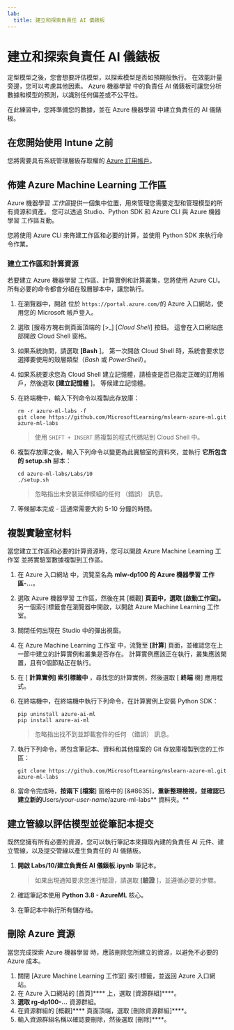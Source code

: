 ```yaml
---
lab:
  title: 建立和探索負責任 AI 儀錶板
---
```


# 建立和探索負責任 AI 儀錶板

定型模型之後，您會想要評估模型，以探索模型是否如預期般執行。 在效能計量旁邊，您可以考慮其他因素。 Azure 機器學習 中的負責任 AI 儀錶板可讓您分析數據和模型的預測，以識別任何偏差或不公平性。

在此練習中，您將準備您的數據，並在 Azure 機器學習 中建立負責任的 AI 儀錶板。

## 在您開始使用 Intune 之前

您將需要具有系統管理層級存取權的 [Azure 訂用帳戶](https://azure.microsoft.com/free?azure-portal=true)。

## 佈建 Azure Machine Learning 工作區

Azure 機器學習 *工作區*提供一個集中位置，用來管理您需要定型和管理模型的所有資源和資產。 您可以透過 Studio、Python SDK 和 Azure CLI 與 Azure 機器學習 工作區互動。

您將使用 Azure CLI 來佈建工作區和必要的計算，並使用 Python SDK 來執行命令作業。

### 建立工作區和計算資源

若要建立 Azure 機器學習 工作區、計算實例和計算叢集，您將使用 Azure CLI。 所有必要的命令都會分組在殼層腳本中，讓您執行。

1. 在瀏覽器中，開啟 位於 `https://portal.azure.com/`的 Azure 入口網站，使用您的 Microsoft 帳戶登入。
1. 選取 \[搜尋方塊右側頁面頂端的 [>_] [*Cloud Shell*] 按鈕。 這會在入口網站底部開啟 Cloud Shell 窗格。
1. 如果系統詢問，請選取 **[Bash** ]。 第一次開啟 Cloud Shell 時，系統會要求您選擇要使用的殼層類型（*Bash* 或 *PowerShell*）。
1. 如果系統要求您為 Cloud Shell 建立記憶體，請檢查是否已指定正確的訂用帳戶，然後選取 **[建立記憶體** ]。 等候建立記憶體。
1. 在終端機中，輸入下列命令以複製此存放庫：

    ```azurecli
    rm -r azure-ml-labs -f
    git clone https://github.com/MicrosoftLearning/mslearn-azure-ml.git azure-ml-labs
    ```

    > 使用 `SHIFT + INSERT` 將複製的程式代碼貼到 Cloud Shell 中。

1. 複製存放庫之後，輸入下列命令以變更為此實驗室的資料夾，並執行 **它所包含的 setup.sh** 腳本：

    ```azurecli
    cd azure-ml-labs/Labs/10
    ./setup.sh
    ```

    > 忽略指出未安裝延伸模組的任何 （錯誤） 訊息。

1. 等候腳本完成 - 這通常需要大約 5-10 分鐘的時間。

## 複製實驗室材料

當您建立工作區和必要的計算資源時，您可以開啟 Azure Machine Learning 工作室 並將實驗室數據複製到工作區。

1. 在 Azure 入口網站 中，流覽至名為 **mlw-dp100 的 Azure 機器學習 工作區-...**。
1. 選取 Azure 機器學習 工作區，然後在其 [概觀] **頁面中，選取 [**啟動工作室**]。** 另一個索引標籤會在瀏覽器中開啟，以開啟 Azure Machine Learning 工作室。
1. 關閉任何出現在 Studio 中的彈出視窗。
1. 在 Azure Machine Learning 工作室 中，流覽至 **[計算**] 頁面，並確認您在上一節中建立的計算實例和叢集是否存在。 計算實例應該正在執行，叢集應該閑置，且有0個節點正在執行。
1. 在 [ **計算實例] 索引標籤中** ，尋找您的計算實例，然後選取 [ **終端** 機] 應用程式。
1. 在終端機中，在終端機中執行下列命令，在計算實例上安裝 Python SDK：

    ```
    pip uninstall azure-ai-ml
    pip install azure-ai-ml
    ```

    > 忽略指出找不到並卸載套件的任何 （錯誤） 訊息。

1. 執行下列命令，將包含筆記本、資料和其他檔案的 Git 存放庫複製到您的工作區：

    ```
    git clone https://github.com/MicrosoftLearning/mslearn-azure-ml.git azure-ml-labs
    ```

1. 當命令完成時，**按兩下 [檔案**] 窗格中的 [&#8635]，**重新整理檢視，並確認已建立新的**Users/*your-user-name*/azure-ml-labs** 資料夾。**

## 建立管線以評估模型並從筆記本提交

既然您擁有所有必要的資源，您可以執行筆記本來擷取內建的負責任 AI 元件、建立管線，以及提交管線以產生負責任的 AI 儀錶板。

1. **開啟 Labs/10/建立負責任 AI 儀錶板.ipynb** 筆記本。

    > 如果出現通知要求您進行驗證，請選取 **[驗證** ]，並遵循必要的步驟。

1. 確認筆記本使用 **Python 3.8 - AzureML** 核心。
1. 在筆記本中執行所有儲存格。

## 刪除 Azure 資源

當您完成探索 Azure 機器學習 時，應該刪除您所建立的資源，以避免不必要的 Azure 成本。

1. 關閉 [Azure Machine Learning 工作室] 索引標籤，並返回 Azure 入口網站。
1. 在 Azure 入口網站的 [首頁]**** 上，選取 [資源群組]****。
1. **選取 rg-dp100-...** 資源群組。
1. 在資源群組的 [概觀]**** 頁面頂端，選取 [刪除資源群組]****。
1. 輸入資源群組名稱以確認要刪除，然後選取 [刪除]****。

